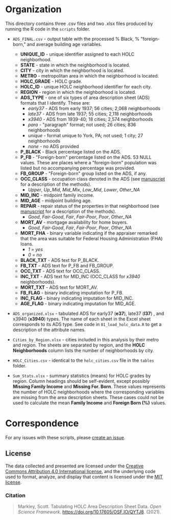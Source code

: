 # Organization
This directory contains three .csv files and two .xlsx files produced by running the R code in the `scripts` folder.

- `ADS_FINAL.csv` - output table with the processed % Black, % "foreign-born," and average building age variables.
  - **UNIQUE_ID** - unique identifier assigned to each HOLC neighborhood.
  - **STATE** - state in which the neighborhood is located.
  - **CITY** - city in which the neighborhood is located.
  - **METRO** - metropolitan area in which the neighborhood is located.
  - **HOLC_GRADE** - HOLC grade.
  - **HOLC_ID** - unique HOLC neighborhood identifier for each city.
  - **REGION** - region in which the neighborhood is located.
  - **ADS_TYPE** - one of six types of area description sheet (ADS) formats that I identify. These are:
    - *early37* - ADS from early 1937; 56 cities; 2,068 neighborhoods
    - *late37* - ADS from late 1937; 55 cities; 2,118 neighborhoods
    - *x3940* - ADS from 1939-40; 18 cities; 2,574 neighborhoods
    - *para* - "paragraph" format; not used; 26 cities; 836 neighborhoods
    - *unique* - format unique to York, PA; not used; 1 city; 27 neighborhoods
    - *none* - no ADS provided
   - **P_BLACK** - Black percentage listed on the ADS.
   - **P_FB** - "Foreign-born" percentage listed on the ADS. 53 NULL values. These are places where a "foreign-born" population was listed but no accompanying percentage was provided.
   - **FB_GROUP** - "Foreign-born" group listed on the ADS, if any.
   - **OCC_CLASS** - occupation class denoted in the ADS (see [manuscript](https://osf.io/preprints/socarxiv/dktah/) for a description of the methods).
      - *Upper*, *Up_Mid*, *Mid_Mix*, *Low_Mid*, *Lower*, *Other_NA*
   - **MID_INC** - midpoint family income.
   - **MID_AGE** - midpoint building age.
   - **REPAIR** - repair status of the properties in that neighborhood (see [manuscript](https://osf.io/preprints/socarxiv/dktah/) for a description of the methods).
      - *Good*, *Fair-Good*, *Fair*, *Fair-Poor*, *Poor*, *Other_NA*
   - **MORT_AV** - mortgage availability for home buyers.
      - *Good*, *Fair-Good*, *Fair*, *Fair-Poor*, *Poor*, *Other_NA*
   - **MORT_FHA** - binary variable indicating if the appraiser remarked that the area was suitable for Federal Housing Administration (FHA) loans.
      - *1 = yes*
      - *0 = no*
   - **BLACK_TXT** - ADS text for P_BLACK.
   - **FB_TXT** - ADS text for P_FB and FB_GROUP.
   - **OCC_TXT** - ADS text for OCC_CLASS.
   - **INC_TXT** - ADS text for MID_INC (OCC_CLASS for *x3940* neighborhoods).
   - **MORT_TXT** - ADS text for MORT_AV.
   - **FB_FLAG** - binary indicating imputation for P_FB.
   - **INC_FLAG** - binary indicating imputation for MID_INC.
   - **AGE_FLAG** - binary indicating imputation for MID_AGE.

- `ADS_organized.xlsx` - tabulated ADS for early37 (**e37**), late37 (**l37**) , and x3940 (**x3940**) types. The name of each sheet in the Excel sheet corresponds to its ADS type. See code in `01_load_holc_data.R` to get a description of the attribute names.

- `Cities_by_Region.xlsx` - cities included in this analysis by their metro and region. The sheets are separated by region, and the **HOLC Neighborhoods** column lists the number of neighborhoods by city.

- `HOLC_Cities.csv` - identical to the `holc_cities.csv` file in the `tables` folder.

- `Sum_Stats.xlsx` - summary statistics (means) for HOLC grades by region. Column headings should be self-evident, except possibly **Missing Family Income** and **Missing For. Born**. These values represents the number of HOLC neighborhoods where the corresponding variables are missing from the area description sheets. These cases could not be used to calculate the mean **Family Income** and **Foreign Born (%)** values.

# Correspondence
For any issues with these scripts, please [create an issue](https://github.com/snmarkley1/HOLC_ADS/issues).

## License
The data collected and presented are licensed under the [Creative Commons Attribution 4.0 International license](https://creativecommons.org/licenses/by/4.0/), and the underlying code used to format, analyze, and display that content is licensed under the [MIT license](http://opensource.org/licenses/mit-license.php).

### Citation
> Markley, Scott. Tabulating HOLC Area Description Sheet Data. *Open Science Framework*. https://doi.org/10.17605/OSF.IO/QYTJ8. (2021).
